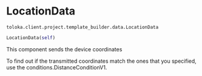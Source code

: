 # LocationData
`toloka.client.project.template_builder.data.LocationData`

```python
LocationData(self)
```

This component sends the device coordinates


To find out if the transmitted coordinates match the ones that you specified, use the conditions.DistanceConditionV1.


